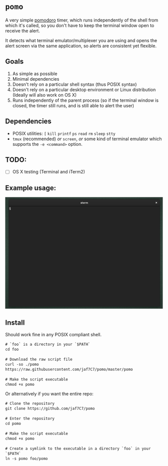 # `pomo`

A very simple [pomodoro][1] timer, which runs independently of the shell
from which it's called, so you don't have to keep the terminal window
open to receive the alert.

It detects what terminal emulator/multiplexer you are using and opens
the alert screen via the same application, so alerts are consistent
yet flexible.

## Goals

1. As simple as possible
1. Minimal dependencies
1. Doesn't rely on a particular shell syntax (thus POSIX syntax)
1. Doesn't rely on a particular desktop environment or Linux distribution
   (Ideally will also work on OS X)
1. Runs independently of the parent process (so if the terminal window is
   closed, the timer still runs, and is still able to alert the user)

## Dependencies

* POSIX utilities: `[` `kill` `printf` `ps` `read` `rm` `sleep` `stty`
* `tmux` (recommended) *or* `screen`, *or* some kind of terminal emulator
   which supports the `-e <command>` option.

## TODO:

- [ ] OS X testing (Terminal and iTerm2)

## Example usage:

![Pomo example usage and alert demo with GNU screen](./media/pomo_ex-1.gif)

## Install

Should work fine in any POSIX compliant shell.

```shell
# `foo` is a directory in your `$PATH`
cd foo

# Download the raw script file
curl -so ./pomo https://raw.githubusercontent.com/jaf7C7/pomo/master/pomo 

# Make the script executable
chmod +x pomo
```

Or alternatively if you want the entire repo:

```shell
# Clone the repository
git clone https://github.com/jaf7C7/pomo

# Enter the repository
cd pomo

# Make the script executable
chmod +x pomo

# Create a symlink to the executable in a directory `foo` in your `$PATH`
ln -s pomo foo/pomo

```

[1]: https://en.wikipedia.org/wiki/Pomodoro_Technique
